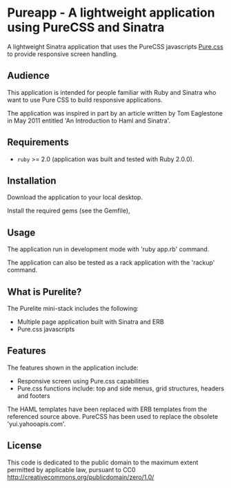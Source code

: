 # Pureapp - A lightweight application using PureCSS and Sinatra

A lightweight Sinatra application that uses the PureCSS javascripts [Pure.css](http://purecss.io/) to provide responsive screen handling.

## Audience

This application is intended for people familiar with Ruby and Sinatra who want to use Pure CSS to build responsive applications.

The application was inspired in part by an article written by Tom Eaglestone in May 2011 entitled 'An Introduction to Haml and Sinatra'. 

## Requirements

* `ruby` >= 2.0 (application was built and tested with Ruby 2.0.0).

## Installation

Download the application to your local desktop. 

Install the required gems (see the Gemfile),

## Usage

The application run in development mode with 'ruby app.rb' command.

The application can also be tested as a rack application with the 'rackup' command.

## What is Purelite?
The Purelite mini-stack includes the following:

* Multiple page application built with Sinatra and ERB
* Pure.css javascripts

## Features
The features shown in the application include:

* Responsive screen using Pure.css capabilities
* Pure.css functions include: top and side menus, grid structures, headers and footers

The HAML templates have been replaced with ERB templates from the referenced source above.
PureCSS has been used to replace the obsolete 'yui.yahooapis.com'.

## License

This code is dedicated to the public domain to the maximum extent permitted by applicable law, pursuant to CC0 http://creativecommons.org/publicdomain/zero/1.0/
